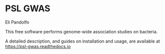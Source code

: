 # PSL GWAS
Eli Pandolfo

This free software performs genome-wide association studies on bacteria.

A detailed description, and guides on installation and usage, are available at https://psl-gwas.readthedocs.io
